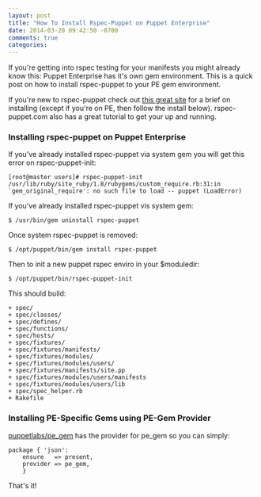 ```yaml
---
layout: post
title: "How To Install Rspec-Puppet on Puppet Enterprise"
date: 2014-03-20 09:42:50 -0700
comments: true
categories: 
---
```

If you're getting into rspec testing for your manifests you might already know this:  Puppet Enterprise has it's own gem environment. This is a quick post on how to install rspec-puppet to your PE gem environment.  

If you're new to rspec-puppet check out [this great site](www.rspec-puppet.com) for a brief on installing (except if you're on PE, then follow the install below). rspec-puppet.com also has a great tutorial to get your up and running.

### Installing rspec-puppet on Puppet Enterprise

If you've already installed rspec-puppet via system gem you will get this error on rspec-puppet-init:

	[root@master users]# rspec-puppet-init 
	/usr/lib/ruby/site_ruby/1.8/rubygems/custom_require.rb:31:in `gem_original_require': no such file to load -- puppet (LoadError)

If you've already installed rspec-puppet vis system gem:

	$ /usr/bin/gem uninstall rspec-puppet
	
Once system rspec-puppet is removed:
	
	$ /opt/puppet/bin/gem install rspec-puppet

Then to init a new puppet rspec enviro in your $moduledir:

	$ /opt/puppet/bin/rspec-puppet-init

This should build:

	+ spec/
 	+ spec/classes/
 	+ spec/defines/
 	+ spec/functions/
 	+ spec/hosts/
 	+ spec/fixtures/
 	+ spec/fixtures/manifests/
 	+ spec/fixtures/modules/
 	+ spec/fixtures/modules/users/
 	+ spec/fixtures/manifests/site.pp
 	+ spec/fixtures/modules/users/manifests
 	+ spec/fixtures/modules/users/lib
 	+ spec/spec_helper.rb
	+ Rakefile

### Installing PE-Specific Gems using PE-Gem Provider

[puppetlabs/pe_gem](https://github.com/puppetlabs/puppetlabs-pe_gem) has the provider for pe_gem so you can simply:

	package { 'json':
 		ensure   => present,
  		provider => pe_gem,
		}

That's it! 
